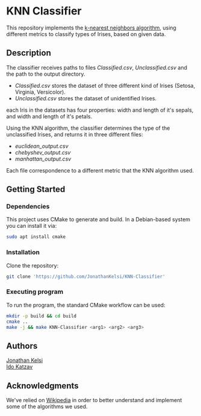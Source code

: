 # KNN Classifier

This repository implements the  [k-nearest neighbors algorithm](https://en.wikipedia.org/wiki/K-nearest_neighbors_algorithm), 
using different metrics to classify types of Irises, based on given data. 

## Description
The classifier receives paths to files *Classified.csv*, *Unclassified.csv* and 
the path to the output directory.

* *Classified.csv* stores the dataset of three different
kind of Irises (Setosa, Virginia, Versicolor).
* *Unclassified.csv* stores the dataset of unidentified Irises.

each Iris in the datasets has four properties: width and length of it's sepals,
and width and length of it's petals.
</br>

Using the KNN algorithm, the classifier determines the type of the unclassified
Irises, and returns it in three different files: 

* *euclidean_output.csv* 
* *chebyshev_output.csv* 
* *manhattan_output.csv*

Each file correspondence to a different metric that the KNN algorithm used.

## Getting Started

### Dependencies

This project uses CMake to generate and build. In a Debian-based system you can install it via:
```bash
sudo apt install cmake
```

### Installation

Clone the repository:
```bash
git clone 'https://github.com/JonathanKelsi/KNN-Classifier'
```

### Executing program

To run the program, the standard CMake workflow can be used:
```bash
mkdir -p build && cd build
cmake ..
make -j && make KNN-Classifier <arg1> <arg2> <arg3>
```

## Authors
[Jonathan Kelsi](https://github.com/JonathanKelsi)  
[Ido Katzav](https://github.com/idokatzav)

## Acknowledgments

We've relied on [Wikipedia](https://www.wikipedia.org/) in order to better 
understand and implement some of the algorithms we used.